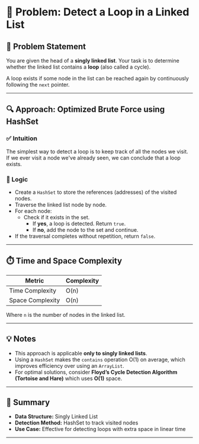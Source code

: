 # 🔁 Problem: Detect a Loop in a Linked List

## 📌 Problem Statement
You are given the head of a **singly linked list**. Your task is to determine whether the linked list contains a **loop** (also called a cycle).

A loop exists if some node in the list can be reached again by continuously following the `next` pointer.

---

## 🔍 Approach: Optimized Brute Force using HashSet

### ✅ Intuition
The simplest way to detect a loop is to keep track of all the nodes we visit. If we ever visit a node we've already seen, we can conclude that a loop exists.

### 🧱 Logic
- Create a `HashSet` to store the references (addresses) of the visited nodes.
- Traverse the linked list node by node.
- For each node:
  - Check if it exists in the set.
    - If **yes**, a loop is detected. Return `true`.
    - If **no**, add the node to the set and continue.
- If the traversal completes without repetition, return `false`.

---

## ⏱️ Time and Space Complexity

| Metric           | Complexity     |
|------------------|----------------|
| Time Complexity  | O(n)           |
| Space Complexity | O(n)           |

Where `n` is the number of nodes in the linked list.

---

## 💡 Notes
- This approach is applicable **only to singly linked lists**.
- Using a `HashSet` makes the `contains` operation O(1) on average, which improves efficiency over using an `ArrayList`.
- For optimal solutions, consider **Floyd’s Cycle Detection Algorithm (Tortoise and Hare)** which uses **O(1)** space.

---

## 🧾 Summary
- **Data Structure:** Singly Linked List
- **Detection Method:** HashSet to track visited nodes
- **Use Case:** Effective for detecting loops with extra space in linear time

---
